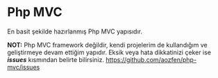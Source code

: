 # Php MVC
En basit şekilde hazırlanmış Php MVC yapısıdır. 


**NOT:** Php MVC framework değildir, kendi projelerim de kullandığım ve geliştirmeye devam ettiğim yapıdır.  Eksik veya hata dikkatinizi çeker ise ***issues*** kısmından belirte bilirsiniz.
https://github.com/aozfen/php-mvc/issues